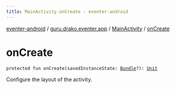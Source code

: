 ```yaml
---
title: MainActivity.onCreate - eventer-android
---
```


[eventer-android](../../index.html) / [guru.drako.eventer.app](../index.html) / [MainActivity](index.html) / [onCreate](./on-create.html)

# onCreate

`protected fun onCreate(savedInstanceState: `[`Bundle`](https://developer.android.com/reference/android/os/Bundle.html)`?): `[`Unit`](https://kotlinlang.org/api/latest/jvm/stdlib/kotlin/-unit/index.html)

Configure the layout of the activity.

